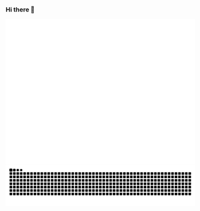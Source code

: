 ### Hi there 👋

<picture>
  <img src="/github-metrics.svg" alt="Metrics">
</picture>

<picture>
  <source media="(prefers-color-scheme: dark)" srcset="https://raw.githubusercontent.com/Luthics/luthics/refs/heads/output/github-snake-dark.svg" />
  <source media="(prefers-color-scheme: light)" srcset="https://raw.githubusercontent.com/Luthics/luthics/refs/heads/output/github-snake.svg" />
  <img alt="github-snake" src="https://raw.githubusercontent.com/Luthics/luthics/refs/heads/output/github-snake.svg" />
</picture>

